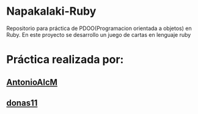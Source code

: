 # Napakalaki-Ruby
Repositorio para práctica de PDOO(Programacion orientada a objetos) en Ruby. En este proyecto se desarrollo un juego de cartas en lenguaje ruby

# Práctica realizada por:
##  [AntonioAlcM](https://github.com/AntonioAlcM)
##  [donas11](https://github.com/donas11)
